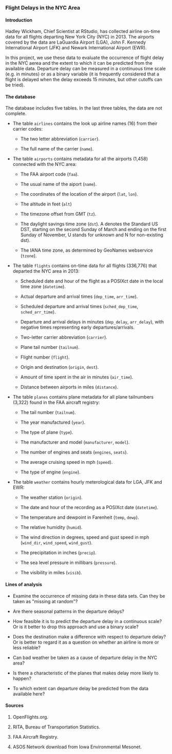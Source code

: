 ### Flight Delays in the NYC Area

#### Introduction

Hadley Wickham, Chief Scientist at RStudio, has collected airline on-time data for all flights departing New York City (NYC) in 2013. The airports covered by the data are LaGuardia Airport (LGA), John F. Kennedy International Airport (JFK) and Newark International Airport (EWR).

In this project, we use these data to evaluate the occurrence of flight delay in the NYC aerea and the extent to which it can be predicted from the available data. Departure delay can be measured in a continuous time scale (e.g. in minutes) or as a binary variable (it is frequently considered that a flight is delayed when the delay exceeds 15 minutes, but other cutoffs can be tried).

#### The database

The database includes five tables. In the last three tables, the data are not complete.

* The table `airlines` contains the look up airline names (16) from their carrier codes:

    + The two letter abbreviation (`carrier`).

    + The full name of the carrier (`name`).

* The table `airports` contains metadata for all the airports (1,458) connected with the NYC area:

    + The FAA airport code (`faa`).

    + The usual name of the aiport (`name`).

    + The coordinates of the location of the airport (`lat`, `lon`).

    + The altitude in feet (`alt`)

    + The timezone offset from GMT (`tz`).

    + The daylight savings time zone (`dst`). A denotes the Standard US DST, starting on the second Sunday of March and ending on the first Sunday of November, U stands for unknown and N for non-existing dst).

    + The IANA time zone, as determined by GeoNames webservice (`tzone`).

* The table `flights` contains on-time data for all flights (336,776) that departed the NYC area in 2013:

    + Scheduled date and hour of the flight as a POSIXct date in the local time zone (`datetime`).

    + Actual departure and arrival times (`dep_time`, `arr_time`).

    + Scheduled departure and arrival times (`sched_dep_time`, `sched_arr_time`).

    + Departure and arrival delays in minutes (`dep_delay`, `arr_delay`), with negative times representing early departures/arrivals.

    + Two-letter carrier abbreviation (`carrier`).

    + Plane tail number (`tailnum`).

    + Flight number (`flight`).

    + Origin and destination (`origin`, `dest`).

    + Amount of time spent in the air in minutes (`air_time`).

    + Distance between airports in miles (`distance`).

* The table `planes` contains plane metadata for all plane tailnumbers (3,322) found in the FAA aircraft registry:

    + The tail number (`tailnum`).

    + The year manufactured (`year`).

    + The type of plane (`type`).

    + The manufacturer and model (`manufacturer`, `model`).

    + The number of engines and seats (`engines`, `seats`).

    + The average cruising speed in mph (`speed`).

    + The type of engine (`engine`).

* The table `weather` contains hourly meterological data for LGA, JFK and EWR:

    + The weather station (`origin`).

    + The date and hour of the recording as a POSIXct date (`datetime`).

    + The temperature and dewpoint in Farenheit (`temp`, `dewp`).

    + The relative humidity (`humid`).

    + The wind direction in degrees, speed and gust speed in mph (`wind_dir`, `wind_speed`, `wind_gust`).

    + The precipitation in inches (`precip`).

    + The sea level pressure in millibars (`pressure`).

    + The visibility in miles (`visib`).

#### Lines of analysis

* Examine the occurrence of missing data in these data sets. Can they be taken as "missing at random"?

* Are there seasonal patterns in the departure delays?

* How feasible it is to predict the departure delay in a continuous scale? Or is it better to drop this approach and use a binary scale?

* Does the destination make a difference with respect to departure delay? Or is better to regard it as a question on whether an airline is more or less reliable?

* Can bad weather be taken as a cause of departure delay in the NYC area?

* Is there a characteristic of the planes that makes delay more likely to happen?

* To which extent can departure delay be predicted from the data available here?

#### Sources

1. OpenFlights.org.

2. RITA, Bureau of Transportation Statistics.

3. FAA Aircraft Registry.

4. ASOS Network download from Iowa Environmental Mesonet.
